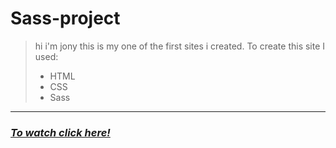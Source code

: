 # Sass-project

>hi i'm jony this is my one of the first sites i created.
>To create this site I used:
>- HTML
>- CSS
>- Sass
---
### *[To watch click here!](https://b-isroiljon.github.io/Sass-project/)*
